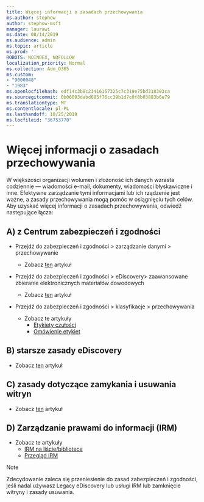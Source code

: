 ```yaml
---
title: Więcej informacji o zasadach przechowywania
ms.author: stephow
author: stephow-msft
manager: laurawi
ms.date: 08/14/2019
ms.audience: admin
ms.topic: article
ms.prod: ''
ROBOTS: NOINDEX, NOFOLLOW
localization_priority: Normal
ms.collection: Adm_O365
ms.custom:
- "9000048"
- "1983"
ms.openlocfilehash: edf14c3b8c23416157325c7c319e75bd318303ca
ms.sourcegitcommit: 0b06093dabd685f76cc39b1d7c0f8b03883b6e79
ms.translationtype: MT
ms.contentlocale: pl-PL
ms.lasthandoff: 10/25/2019
ms.locfileid: "36753770"
---
```

# <a name="more-info-about-retention-policies"></a>Więcej informacji o zasadach przechowywania

W większości organizacji wolumen i złożoność ich danych wzrasta codziennie — wiadomości e-mail, dokumenty, wiadomości błyskawiczne i inne. Efektywne zarządzanie tymi informacjami lub ich rządzenie jest ważne, a zasady przechowywania mogą pomóc w osiągnięciu tych celów. Aby uzyskać więcej informacji o zasadach przechowywania, odwiedź następujące łącza:

## <a name="a-from-security-and-compliance-center"></a>A) z Centrum zabezpieczeń i zgodności

- Przejdź do zabezpieczeń i zgodności > zarządzanie danymi > przechowywanie
  - Zobacz [ten](https://docs.microsoft.com/office365/securitycompliance/retention-policies) artykuł

- Przejdź do zabezpieczeń i zgodności > eDiscovery> zaawansowane zbieranie elektronicznych materiałów dowodowych 
  - Zobacz [ten](https://docs.microsoft.com/office365/securitycompliance/ediscovery-cases) artykuł

- Przejdź do zabezpieczeń i zgodności > klasyfikacje > przechowywania
  - Zobacz te artykuły
    - [Etykiety czułości](https://docs.microsoft.com/office365/securitycompliance/sensitivity-labels)
    - [Omówienie etykiet](https://docs.microsoft.com/office365/securitycompliance/labels)

## <a name="b-legacy-ediscovery-policies"></a>B) starsze zasady eDiscovery

- Zobacz [ten](https://support.office.com/article/Set-up-an-eDiscovery-Center-in-SharePoint-Online-A18F8975-AA7F-43B4-A7D6-001D14744D8E) artykuł

## <a name="c-site-closure-and-deletion-policies"></a>C) zasady dotyczące zamykania i usuwania witryn

- Zobacz [ten](https://support.office.com/article/Use-policies-for-site-closure-and-deletion-A8280D82-27FD-48C5-9ADF-8A5431208BA5) artykuł  

## <a name="d-information-rights-management-irm"></a>D) Zarządzanie prawami do informacji (IRM)

- Zobacz te artykuły
  - [IRM na liście/bibliotece](https://support.office.com/article/apply-information-rights-management-to-a-list-or-library-3bdb5c4e-94fc-4741-b02f-4e7cc3c54aa1)
  - [Przegląd IRM](https://support.office.com/article/create-and-apply-information-management-policies-eb501fe9-2ef6-4150-945a-65a6451ee9e9)

> [!Note]
> Zdecydowanie zaleca się przeniesienie do zasad zabezpieczeń i zgodności, jeśli nadal używasz Legacy eDiscovery lub usługi IRM lub zamknięcie witryny i zasady usuwania.
